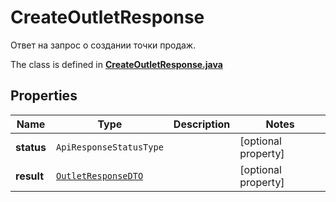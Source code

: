 

# CreateOutletResponse

Ответ на запрос о создании точки продаж.

The class is defined in **[CreateOutletResponse.java](../../src/main/java/org/openapitools/model/CreateOutletResponse.java)**

## Properties

Name | Type | Description | Notes
------------ | ------------- | ------------- | -------------
**status** | `ApiResponseStatusType` |  |  [optional property]
**result** | [`OutletResponseDTO`](OutletResponseDTO.md) |  |  [optional property]




